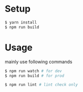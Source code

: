 # Setup

```bash
$ yarn install
$ npm run build
```

# Usage

mainly use following commands

``` bash
$ npm run watch # for dev
$ npm run build # for prod

$ npm run lint # lint check only
```
